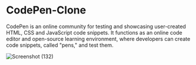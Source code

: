 # CodePen-Clone
 CodePen is an online community for testing and showcasing user-created HTML, CSS and JavaScript code snippets. It functions as an online code editor and open-source learning environment, where developers can create code snippets, called "pens," and test them. 

![Screenshot (132)](https://user-images.githubusercontent.com/98009479/236612980-a343cc2f-de09-4371-a175-8a38394079f3.png)

